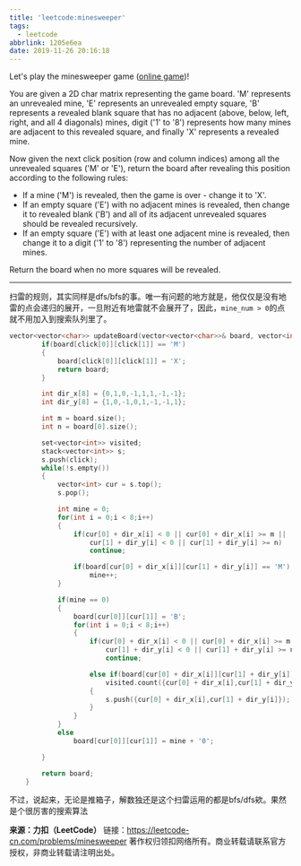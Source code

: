 ```yaml
---
title: 'leetcode:minesweeper'
tags:
  - leetcode
abbrlink: 1205e6ea
date: 2019-11-26 20:16:18
---
```


Let's play the minesweeper game ([online game](http://minesweeperonline.com/))!

You are given a 2D char matrix representing the game board. 'M' represents an unrevealed mine, 'E' represents an unrevealed empty square, 'B' represents a revealed blank square that has no adjacent (above, below, left, right, and all 4 diagonals) mines, digit ('1' to '8') represents how many mines are adjacent to this revealed square, and finally 'X' represents a revealed mine.

Now given the next click position (row and column indices) among all the unrevealed squares ('M' or 'E'), return the board after revealing this position according to the following rules:

- If a mine ('M') is revealed, then the game is over - change it to 'X'.
- If an empty square ('E') with no adjacent mines is revealed, then change it to revealed blank ('B') and all of its adjacent unrevealed squares should be revealed recursively.
- If an empty square ('E') with at least one adjacent mine is revealed, then change it to a digit ('1' to '8') representing the number of adjacent mines.

Return the board when no more squares will be revealed.


<!-- more -->

------


扫雷的规则，其实同样是dfs/bfs的事。唯一有问题的地方就是，他仅仅是没有地雷的点会递归的展开，一旦附近有地雷就不会展开了，因此，`mine_num > 0`的点就不用加入到搜索队列里了。

```cpp
vector<vector<char>> updateBoard(vector<vector<char>>& board, vector<int>& click) {
        if(board[click[0]][click[1]] == 'M')
        {
            board[click[0]][click[1]] = 'X';
            return board;
        }

        int dir_x[8] = {0,1,0,-1,1,1,-1,-1};
        int dir_y[8] = {1,0,-1,0,1,-1,-1,1};

        int m = board.size();
        int n = board[0].size();

        set<vector<int>> visited;
        stack<vector<int>> s;
        s.push(click);
        while(!s.empty())
        {
            vector<int> cur = s.top();
            s.pop();

            int mine = 0;
            for(int i = 0;i < 8;i++)
            {
                if(cur[0] + dir_x[i] < 0 || cur[0] + dir_x[i] >= m ||
                    cur[1] + dir_y[i] < 0 || cur[1] + dir_y[i] >= n)
                    continue;

                if(board[cur[0] + dir_x[i]][cur[1] + dir_y[i]] == 'M')
                    mine++;
            }

            if(mine == 0)
            {
                board[cur[0]][cur[1]] = 'B';
                for(int i = 0;i < 8;i++)
                {
                    if(cur[0] + dir_x[i] < 0 || cur[0] + dir_x[i] >= m ||
                        cur[1] + dir_y[i] < 0 || cur[1] + dir_y[i] >= n)
                        continue;

                    else if(board[cur[0] + dir_x[i]][cur[1] + dir_y[i]] == 'E' && 
                        visited.count({cur[0] + dir_x[i],cur[1] + dir_y[i]}) == 0)
                    {
                        s.push({cur[0] + dir_x[i],cur[1] + dir_y[i]});
                    }
                }
            }
            else
                board[cur[0]][cur[1]] = mine + '0';

        }

        return board;
    }
```

不过，说起来，无论是推箱子，解数独还是这个扫雷运用的都是bfs/dfs欸。果然是个很厉害的搜索算法

**来源：力扣（LeetCode）**
链接：https://leetcode-cn.com/problems/minesweeper
著作权归领扣网络所有。商业转载请联系官方授权，非商业转载请注明出处。
